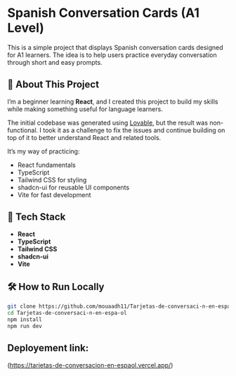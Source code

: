 # Spanish Conversation Cards (A1 Level)

This is a simple project that displays Spanish conversation cards designed for A1 learners. The idea is to help users practice everyday conversation through short and easy prompts.

## 🧠 About This Project

I’m a beginner learning **React**, and I created this project to build my skills while making something useful for language learners.

The initial codebase was generated using [Lovable](https://lovable.dev/projects/59afa727-28ae-4e95-99f6-aab9a375557c), but the result was non-functional. I took it as a challenge to fix the issues and continue building on top of it to better understand React and related tools.

It’s my way of practicing:

- React fundamentals
- TypeScript
- Tailwind CSS for styling
- shadcn-ui for reusable UI components
- Vite for fast development

## 🚀 Tech Stack

- **React**
- **TypeScript**
- **Tailwind CSS**
- **shadcn-ui**
- **Vite**

## 🛠️ How to Run Locally

```bash
git clone https://github.com/mouaadh11/Tarjetas-de-conversaci-n-en-espa-ol.git
cd Tarjetas-de-conversaci-n-en-espa-ol
npm install
npm run dev
```
## Deployement link: 
(https://tarjetas-de-conversacion-en-espaol.vercel.app/)
